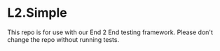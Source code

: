 # L2.Simple

This repo is for use with our End 2 End testing framework. Please don't change the repo without running tests.
